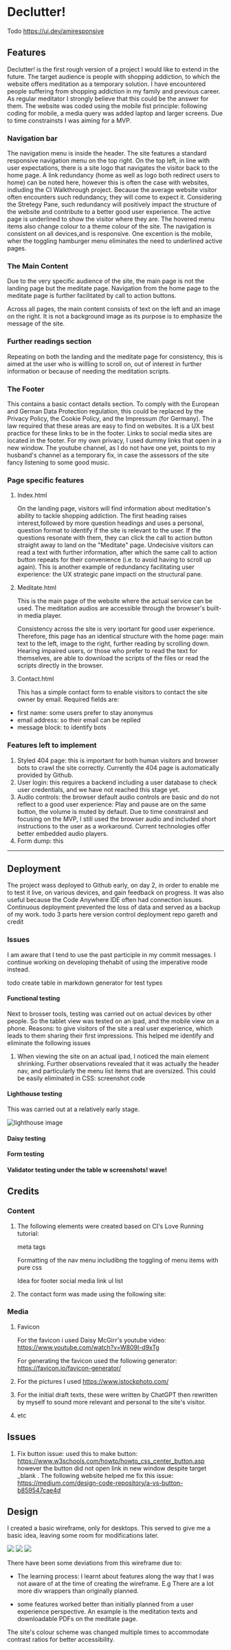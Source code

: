 # Declutter!
  Todo https://ui.dev/amiresponsive
## Features

Declutter! is the first rough  version of a project I would like to extend in the future. The target audience is people with shopping addiction, to which the website offers meditation as a temporary solution. I have encountered people suffering from shopping addiction in my family and previous career. As regular meditator I strongly believe that this could be the answer for them.
The website was coded using the mobile fist principle: following coding for mobile, a media query was added laptop and larger screens. 
Due to time constrainsts I was aiming for a MVP. 

  
  ### Navigation bar
The navigation menu is inside the header. The site features a standard responsive navigation menu on the top right. On the top left, in line with user expectations, there is a site logo that navigates the visitor back to the home page.
A link redundancy (home as well as logo both redirect users to home) can be noted here, however this is often the case with websites, indluding the CI Walkthrough project. Because the average website visitor often encounters such redundancy, they will come to expect it. Considering the Stretegy Pane, such redundancy will positively impact the structure of the website and contribute to a better good user experience.
The active page is underlined to show the visitor where they are. The hovered menu items also change colour to a theme colour of the site. The navigation is consistent on all devices,and is responsive. One excention is the mobile, wher the toggling hamburger menu eliminates the need to underlined active pages.

### The Main Content
Due to the very specific audience of the site, the main page is not the landing page but the meditate page. Navigation from the home page to the meditate page is further facilitated by call to action buttons.

Across all pages, the main content consists of text on the left and an image on the right. It is not a background image as its purpose is to emphasize the message of the site.

### Further readings section
Repeating on both the landing and the meditate page for consistency, this is aimed at the user who is willling to scroll on, out of interest in further information or because of needing the meditation scripts.

### The Footer
This contains a basic contact details section. To comply with the European and German Data Protection regulation, this could be replaced by the Privacy Policy, the Cookie Policy, and the Impressum (for Germany). The law required that these areas are easy to find on websites. It is a UX best practice for these links to be in the footer.
Links to social media sites are located in the footer. For my own privacy, I used dummy links that open in a new window. The youtube channel, as I do not have one yet, points to my husband's channel as a temporary fix, in case the assessors of the site fancy listening to some good music.

### Page specific features

1. Index.html
   
   On the landing page, visitors will find information about meditation's ability to tackle shopping addiction. The first heading raises interest,followed by more question headings and uses a personal, question format to identify if the site is relevant to the user. If the questions resonate with them, they can click the call to action button straight away to land on the "Meditate" page. Undecisive visitors can read a text with further information, after which the same call to action button repeats for their convenience (i.e. to avoid having to scroll up again). This is another example of redundancy facilitating user experience: the UX strategic pane impacti on the structural pane.

2. Meditate.html
   
   This is the main page of the website where the actual service can be used. The meditation audios are accessible through the browser's built-in media player.
    
    Consistency across the site is very iportant for good user experience. Therefore, this page has an identical structure with the home page: main text to the left, image to the right, further reading by scrolling down.
    Hearing impaired users, or those who prefer to read the text for themselves, are able to download the scripts of the files or read the scripts directly in the browser.

3. Contact.html

     This  has a simple contact form to enable visitors to contact the site owner by email. Required fields are:
     
  *  first name: some users prefer to stay anonymus
  *  email address: so their email can be replied
  *  message block: to identify bots

### Features left to implement

 1. Styled 404 page: this is important for both human visitors and browser bots to crawl the site correctly. Currently the 404 page is automatically provided by Github.
 2. User login: this requires a backend including a user database to check user credentials, and we have not reached this stage yet.
 3. Audio controls: the browser default audio controls are basic and do not reflect to a good user experience: Play and pause are on the same button, the volume is muted by default. Due to time constrainst and focusing on the MVP, I still used the browser audio and included short instructions to the user as a workaround. Current technologies offer better embedded audio players.
 4. Form dump: this 



---
##  Deployment 

The project wass deployed to Github early, on day 2, in order to enable me to test it live, on various devices, and gain feedback on progress. It was also useful because the Code Anywhere IDE often had connection issues. Continuous deployment prevented the loss of data and served as a backup of my work. 
todo 3 parts here version control deployment repo gareth and credit


### Issues 

   I am aware that I tend to use the past participle in my commit messages. I continue working on developing thehabit of using the imperative mode instead. 


todo create table in markdown generator for test types
#### Functional testing
Next to brosser tools, testing was carried out on actual devices by other people. So the tablet view was tested on an ipad, and the mobile view on a phone. Reasons:
to give visitors of the site a real user experience, which leads to them sharing their first impressions. 
This helped me identify and eliminate the following issues
1. When viewing the site on an actual ipad, I noticed the main element shrinking. Further observations revealed that it was actually the header nav, and particularly the menu list items that are oversized. This could be easily eliminated in CSS:
   screenshot
   code

#### Lighthouse testing

This was carried out at a relatively early stage. 

![lighthouse image](docs/lighthouse.png)

#### Daisy testing

#### Form testing

#### Validator testing under the table w screenshots! wave!

## Credits

### Content

1. The following elements were created based on CI's Love Running tutorial:

    meta tags
    
    Formatting of the nav menu includibng the toggling of menu items with pure css

    Idea for footer social media link ul list
    
2. The contact form was made using the following site:
   

  
### Media

1. Favicon
  
    For the favicon i used Daisy McGirr's youtube video: https://www.youtube.com/watch?v=W809I-d9xTg 

    For generating the favicon used the following generator: https://favicon.io/favicon-generator/

2. For the pictures I used https://www.istockphoto.com/

3. For the initial draft texts, these were written by ChatGPT then rewritten by myself to sound more relevant and personal to the site's visitor.

4. etc







## Issues
1. Fix button issue: used this to make button: https://www.w3schools.com/howto/howto_css_center_button.asp
however the button did not open link in new window despite target _blank . The following website helped me fix this issue: https://medium.com/design-code-repository/a-vs-button-b859547cae4d








## Design
I created a basic wireframe, only for desktops. This served to give me a basic idea, leaving some room for modifications later.

![](docs/wireframe-1.png)
![](docs/wireframe-2.png)
![](docs/wireframe-3.png)

There have been some deviations from this wireframe due to: 

* The learning process: I learnt about features along the way that I was not aware of at the time of creating the wireframe. E.g There are a lot more div wrappers than originally planned.

* some features worked better than initially planned from a user experience perspective. An example is the meditation texts and downloadable PDFs on the meditate page.

The site's colour scheme was changed multiple times to accommodate contrast ratios for better accessibility.





  

